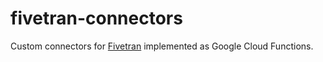 # fivetran-connectors

Custom connectors for [Fivetran](https://fivetran.com/) implemented as Google Cloud Functions.
